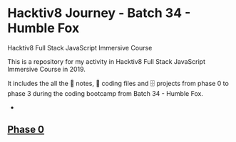 # Hacktiv8 Journey - Batch 34 - Humble Fox
Hacktiv8 Full Stack JavaScript Immersive Course

This is a repository for my activity in Hacktiv8 Full Stack JavaScript Immersive Course in 2019.

It includes the all the :closed_book: notes, :floppy_disk: coding files and :file_cabinet: projects from phase 0 to phase 3 during the coding bootcamp from Batch 34 - Humble Fox.

-
## [Phase 0](https://github.com/andreassosilo/hacktiv8/tree/master/phase0)
